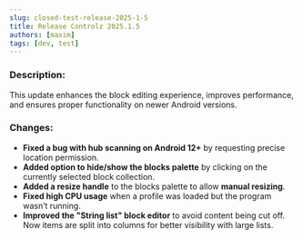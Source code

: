 ```yaml
---
slug: closed-test-release-2025-1-5
title: Release Controlz 2025.1.5
authors: [maxim]
tags: [dev, test]
---
```


### Description:

This update enhances the block editing experience, improves performance, and ensures proper functionality on newer Android versions.

<!-- truncate -->

### Changes:

- **Fixed a bug with hub scanning on Android 12+** by requesting precise location permission.
- **Added option to hide/show the blocks palette** by clicking on the currently selected block collection.
- **Added a resize handle** to the blocks palette to allow **manual resizing**.
- **Fixed high CPU usage** when a profile was loaded but the program wasn’t running.
- **Improved the "String list" block editor** to avoid content being cut off. Now items are split into columns for better visibility with large lists.
